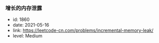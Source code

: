 ### 增长的内存泄露

* id: 1860
* date: 2021-05-16
* link: https://leetcode-cn.com/problems/incremental-memory-leak/
* level: Medium

